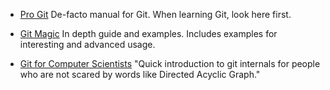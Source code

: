 
* [Pro Git](http://git-scm.com/book)
    De-facto manual for Git. When learning Git, look here first.

* [Git Magic](http://www-cs-students.stanford.edu/~blynn/gitmagic/)
    In depth guide and examples. Includes examples for interesting and advanced usage.

* [Git for Computer Scientists](http://eagain.net/articles/git-for-computer-scientists/)
    "Quick introduction to git internals for people who are not scared by words like Directed Acyclic Graph."
